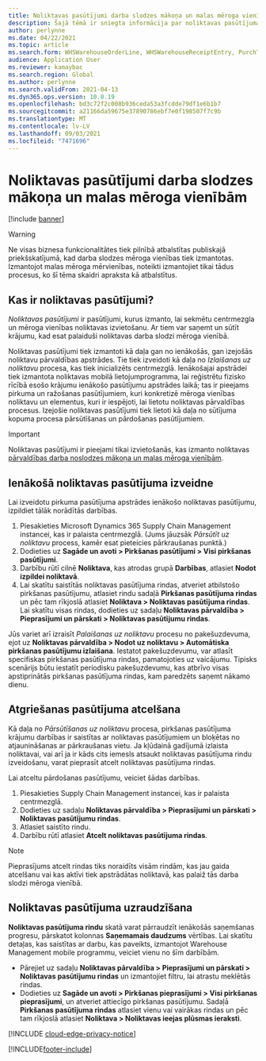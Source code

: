 ```yaml
---
title: Noliktavas pasūtījumi darba slodzes mākoņa un malas mēroga vienībām
description: Šajā tēmā ir sniegta informācija par noliktavas pasūtījuma iespēju, kas tiek izmantota kā daļa no noliktavas mēroga vienības darba noslodzes.
author: perlynne
ms.date: 04/22/2021
ms.topic: article
ms.search.form: WHSWarehouseOrderLine, WHSWarehouseReceiptEntry, PurchTable
audience: Application User
ms.reviewer: kamaybac
ms.search.region: Global
ms.author: perlynne
ms.search.validFrom: 2021-04-13
ms.dyn365.ops.version: 10.0.19
ms.openlocfilehash: bd3c72f2c008b936ceda53a3fcdde79df1e6b1b7
ms.sourcegitcommit: a21166da59675e37890786ebf7e0f198507f7c9b
ms.translationtype: MT
ms.contentlocale: lv-LV
ms.lasthandoff: 09/03/2021
ms.locfileid: "7471696"
---
```

# <a name="warehouse-orders-for-cloud-and-edge-scale-units"></a>Noliktavas pasūtījumi darba slodzes mākoņa un malas mēroga vienībām

[!include [banner](../includes/banner.md)]

> [!WARNING]
> Ne visas biznesa funkcionalitātes tiek pilnībā atbalstītas publiskajā priekšskatījumā, kad darba slodzes mēroga vienības tiek izmantotas. Izmantojot malas mēroga mērvienības, noteikti izmantojiet tikai tādus procesus, ko šī tēma skaidri apraksta kā atbalstītus.

## <a name="what-are-warehouse-orders"></a>Kas ir noliktavas pasūtījumi?

*Noliktavas pasūtījumi* ir pasūtījumi, kurus izmanto, lai sekmētu centrmezgla un mēroga vienības noliktavas izvietošanu. Ar tiem var saņemt un sūtīt krājumu, kad esat palaiduši noliktavas darba slodzi mēroga vienībā.

Noliktavas pasūtījumi tiek izmantoti kā daļa gan no ienākošās, gan izejošās noliktavu pārvaldības apstrādes. Tie tiek izveidoti kā daļa no *Izlaišanas uz noliktavu* procesa, kas tiek inicializēts centrmezglā.
Ienākošajai apstrādei tiek izmantota noliktavas mobilā lietojumprogramma, lai reģistrētu fizisko rīcībā esošo krājumu ienākošo pasūtījumu apstrādes laikā; tas ir pieejams pirkuma un ražošanas pasūtījumiem, kuri konkretizē mēroga vienības noliktavu un elementus, kuri ir iespējoti, lai lietotu noliktavas pārvaldības procesus.
Izejošie noliktavas pasūtījumi tiek lietoti kā daļa no sūtījuma kopuma procesa pārsūtīšanas un pārdošanas pasūtījumiem.

> [!IMPORTANT]
> Noliktavas pasūtījumi ir pieejami tikai izvietošanās, kas izmanto noliktavas [pārvaldības darba noslodzes mākoņa un malas mēroga vienībām](cloud-edge-workload-warehousing.md).

## <a name="create-an-inbound-warehouse-order"></a>Ienākošā noliktavas pasūtījuma izveidne

Lai izveidotu pirkuma pasūtījuma apstrādes ienākošo noliktavas pasūtījumu, izpildiet tālāk norādītās darbības.

1. Piesakieties Microsoft Dynamics 365 Supply Chain Management instancei, kas ir palaista centrmezglā. (Jums jāuzsāk *Pārsūtīt uz noliktavu* process, kamēr esat pieteicies pārkraušanas punktā.)
1. Dodieties uz **Sagāde un avoti \> Pirkšanas pasūtījumi \> Visi pirkšanas pasūtījumi**.
1. Darbību rūtī cilnē **Noliktava**, kas atrodas grupā **Darbības**, atlasiet **Nodot izpildei noliktavā**.
1. Lai skatītu saistītās noliktavas pasūtījuma rindas, atveriet atbilstošo pirkšanas pasūtījumu, atlasiet rindu sadaļā **Pirkšanas pasūtījuma rindas** un pēc tam rīkjoslā atlasiet **Noliktava \> Noliktavas pasūtījuma rindas**. Lai skatītu visas rindas, dodieties uz sadaļu **Noliktavas pārvaldība \> Pieprasījumi un pārskati \> Noliktavas pasūtījumu rindas**.

Jūs variet arī izraisīt *Palaišanas uz noliktavu* procesu no pakešuzdevuma, ejot uz **Noliktavas pārvaldība > Nodot uz noliktavu > Automātiska pirkšanas pasūtījumu izlaišana**. Iestatot pakešuzdevumu, var atlasīt specifiskas pirkšanas pasūtījuma rindas, pamatojoties uz vaicājumu. Tipisks scenārijs būtu iestatīt periodisku pakešuzdevumu, kas atbrīvo visas apstiprinātās pirkšanas pasūtījuma rindas, kam paredzēts saņemt nākamo dienu.

## <a name="cancel-a-warehouse-order"></a>Atgriešanas pasūtījuma atcelšana

Kā daļa no *Pārsūtīšanas uz noliktavu* procesa, pirkšanas pasūtījuma krājumu darbības ir saistītas ar noliktavas pasūtījumiem un bloķētas no atjaunināšanas ar pārkraušanas vietu. Ja kļūdainā gadījumā izlaista noliktavai, vai arī ja ir kāds cits iemesls atsaukt noliktavas pasūtījuma rindu izveidošanu, varat pieprasīt atcelt noliktavas pasūtījuma rindas.

Lai atceltu pārdošanas pasūtījumu, veiciet šādas darbības.

1. Piesakieties Supply Chain Management instancei, kas ir palaista centrmezglā.
1. Dodieties uz sadaļu **Noliktavas pārvaldība \> Pieprasījumi un pārskati \> Noliktavas pasūtījumu rindas**.
1. Atlasiet saistīto rindu.
1. Darbību rūtī atlasiet **Atcelt noliktavas pasūtījuma rindas**.

> [!NOTE]
> Pieprasījums atcelt rindas tiks noraidīts visām rindām, kas jau gaida atcelšanu vai kas aktīvi tiek apstrādātas noliktavā, kas palaiž tās darba slodzi mēroga vienībā.

## <a name="monitor-a-warehouse-order"></a>Noliktavas pasūtījuma uzraudzīšana

**Noliktavas pasūtījuma rindu** skatā varat pārraudzīt ienākošās saņemšanas progresu, pārskatot kolonnas **Saņemamais daudzums** vērtības. Lai skatītu detaļas, kas saistītas ar darbu, kas paveikts, izmantojot Warehouse Management mobile programmu, veiciet vienu no šīm darbībām.

- Pārejiet uz sadaļu **Noliktavas pārvaldība \> Pieprasījumi un pārskati \> Noliktavas pasūtījumu rindas** un izmantojiet filtru, lai atrastu meklētās rindas.
- Dodieties uz **Sagāde un avoti \> Pirkšanas pieprasījumi \> Visi pirkšanas pieprasījumi**, un atveriet attiecīgo pirkšanas pasūtījumu. Sadaļā **Pirkšanas pasūtījuma rindas** atlasiet vienu vai vairākas rindas un pēc tam rīkjoslā atlasiet **Noliktava \> Noliktavas ieejas plūsmas ieraksti**.

[!INCLUDE [cloud-edge-privacy-notice](../../includes/cloud-edge-privacy-notice.md)]


[!INCLUDE[footer-include](../../includes/footer-banner.md)]
